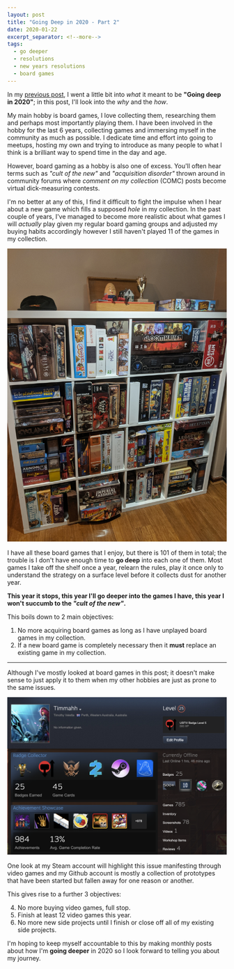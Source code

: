 ```yaml
---
layout: post
title: "Going Deep in 2020 - Part 2"
date: 2020-01-22
excerpt_separator: <!--more-->
tags:
  - go deeper
  - resolutions
  - new years resolutions
  - board games
---
```


In my [previous post](https://timveletta.com/going-deep-in-2020-part-1/), I went a little bit into _what_ it meant to be **"Going deep in 2020"**; in this post, I'll look into the _why_ and the _how_.

My main hobby is board games, I love collecting them, researching them and perhaps most importantly playing them. I have been involved in the hobby for the last 6 years, collecting games and immersing myself in the community as much as possible. I dedicate time and effort into going to meetups, hosting my own and trying to introduce as many people to what I think is a brilliant way to spend time in the day and age.

However, board gaming as a hobby is also one of excess. You'll often hear terms such as _"cult of the new"_ and _"acquisition disorder"_ thrown around in community forums where _comment on my collection_ (COMC) posts become virtual dick-measuring contests.

I'm no better at any of this, I find it difficult to fight the impulse when I hear about a new game which fills a supposed _hole_ in my collection. In the past couple of years, I've managed to become more realistic about what games I will _actually_ play given my regular board gaming groups and adjusted my buying habits accordingly however I still haven't played 11 of the games in my collection.

![My Board Games Shelf](shelfie.jpg "My Board Games Shelf")

I have all these board games that I enjoy, but there is 101 of them in total; the trouble is I don't have enough time to **go deep** into each one of them. Most games I take off the shelf once a year, relearn the rules, play it once only to understand the strategy on a surface level before it collects dust for another year.

**This year it stops, this year I'll go deeper into the games I have, this year I won't succumb to the _"cult of the new"_.**

This boils down to 2 main objectives:

1. No more acquiring board games as long as I have unplayed board games in my collection.
2. If a new board game is completely necessary then it **must** replace an existing game in my collection.

---

Although I've mostly looked at board games in this post; it doesn't make sense to just apply it to them when my other hobbies are just as prone to the same issues.

![My Steam Profile](steam.png "My Steam Profile")

One look at my Steam account will highlight this issue manifesting through video games and my Github account is mostly a collection of prototypes that have been started but fallen away for one reason or another.

This gives rise to a further 3 objectives:

4. No more buying video games, full stop.
5. Finish at least 12 video games this year.
6. No more new side projects until I finish or close off all of my existing side projects.

I'm hoping to keep myself accountable to this by making monthly posts about how I'm **going deeper** in 2020 so I look forward to telling you about my journey.
